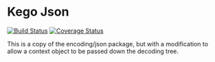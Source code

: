 Kego Json
=========

[![Build Status](https://drone.io/github.com/kego/json/status.png)](https://drone.io/github.com/kego/json/latest)
[![Coverage Status](https://coveralls.io/repos/kego/json/badge.svg)](https://coveralls.io/r/kego/json)

This is a copy of the encoding/json package, but with a modification to allow a context object to be passed down the decoding tree.
